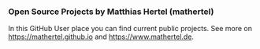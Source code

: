 ### Open Source Projects by Matthias Hertel (mathertel)

In this GitHub User place you can find current public projects.
See more on <https://mathertel.github.io> and <https://www.mathertel.de>.
